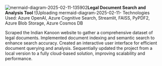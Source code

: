 ![mermaid-diagram-2025-02-11-135902](https://github.com/user-attachments/assets/ecae60f5-b356-489a-82dd-040a6e8061bc)<b>Legal Document Search and Analysis Tool</b>
![Uploading mermaid-diagram-2025-02-11-<?xml version="1.0" encoding="UTF-8"?>
Technologies Used: Azure OpenAI, Azure Cognitive Search, Streamlit, FAISS, PyPDF2, Azure Blob Storage, Azure Cosmos DB

Scraped the Indian Kanoon website to gather a comprehensive dataset of legal documents.
Implemented document indexing and semantic search to enhance search accuracy.
Created an interactive user interface for efficient document querying and analysis.
Sequentially updated the project from a local version to a fully cloud-based solution, improving scalability and performance.
